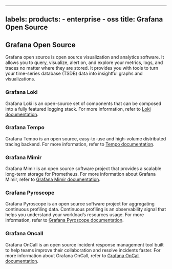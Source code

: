 -----

## labels: products: - enterprise - oss title: Grafana Open Source

## Grafana Open Source

Grafana open source is open source visualization and analytics software. It allows you to query, visualize, alert on, and explore your metrics, logs, and traces no matter where they are stored. It provides you with tools to turn your time-series database (TSDB) data into insightful graphs and visualizations.

### Grafana Loki

Grafana Loki is an open-source set of components that can be composed into a fully featured logging stack. For more information, refer to [Loki documentation](https://grafana.com/docs/loki/\<LOKI_VERSION\>/).

### Grafana Tempo

Grafana Tempo is an open source, easy-to-use and high-volume distributed tracing backend. For more information, refer to [Tempo documentation](https://grafana.com/docs/tempo/\<TEMPO_VERSION\>/).

### Grafana Mimir

Grafana Mimir is an open source software project that provides a scalable long-term storage for Prometheus. For more information about Grafana Mimir, refer to [Grafana Mimir documentation](https://grafana.com/docs/mimir/\<MIMIR_VERSION\>/).

### Grafana Pyroscope

Grafana Pyroscope is an open source software project for aggregating continuous profiling data. Continuous profiling is an observability signal that helps you understand your workload’s resources usage. For more information, refer to [Grafana Pyroscope documentation](https://grafana.com/docs/pyroscope/\<PYROSCOPE_VERSION\>/).

### Grafana Oncall

Grafana OnCall is an open source incident response management tool built to help teams improve their collaboration and resolve incidents faster. For more information about Grafana OnCall, refer to [Grafana OnCall documentation](https://grafana.com/docs/oncall/\<ONCALL_VERSION\>/).
